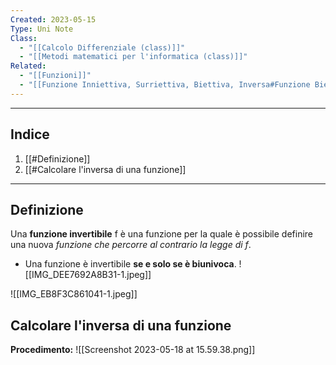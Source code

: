 ```yaml
---
Created: 2023-05-15
Type: Uni Note
Class:
  - "[[Calcolo Differenziale (class)]]"
  - "[[Metodi matematici per l'informatica (class)]]"
Related:
  - "[[Funzioni]]"
  - "[[Funzione Inniettiva, Surriettiva, Biettiva, Inversa#Funzione Biettiava|Funzione Biettiva]]"
---
```

---
## Indice
1. [[#Definizione]]
2. [[#Calcolare l'inversa di una funzione]]

---
## Definizione
Una **funzione invertibile** f è una funzione per la quale è possibile definire una nuova *funzione che percorre al contrario la legge di f*. 
- Una funzione è invertibile **se e solo se è biunivoca**.
![[IMG_DEE7692A8B31-1.jpeg]]

![[IMG_EB8F3C861041-1.jpeg]]


## Calcolare l'inversa di una funzione 
**Procedimento:**
![[Screenshot 2023-05-18 at 15.59.38.png]]